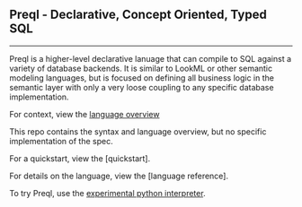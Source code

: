 
## Preql - Declarative, Concept Oriented, Typed SQL
---
Preql is a higher-level declarative lanuage that can compile to SQL against a variety of database 
backends. It is similar to LookML or other semantic modeling languages, but is focused on defining
all business logic in the semantic layer with only a very loose coupling to any specific
database implementation. 

For context, view the [language overview](https://github.com/preqldata/.github/blob/main/profile/README.md)

This repo contains the syntax and language overview, but no specific implementation of the spec. 

For a quickstart, view the [quickstart].

For details on the language, view the [language reference].

To try Preql, use the [experimental python interpreter](https://github.com/preqldata/pypreql).